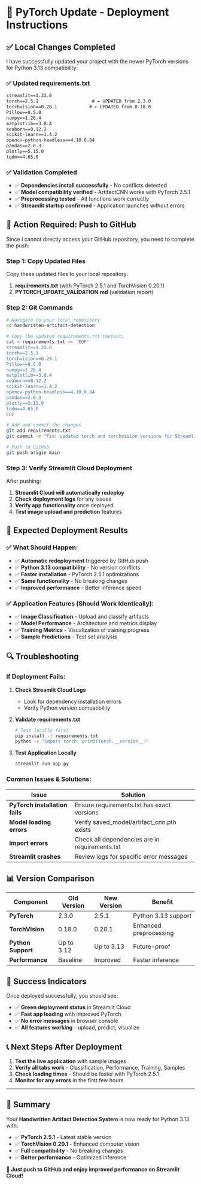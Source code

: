 # 🚀 PyTorch Update - Deployment Instructions

## ✅ **Local Changes Completed**

I have successfully updated your project with the newer PyTorch versions for Python 3.13 compatibility:

### **✅ Updated requirements.txt**
```txt
streamlit==1.33.0
torch==2.5.1                    # ← UPDATED from 2.3.0
torchvision==0.20.1            # ← UPDATED from 0.18.0
Pillow==9.5.0
numpy==1.26.4
matplotlib==3.8.4
seaborn==0.12.2
scikit-learn==1.4.2
opencv-python-headless==4.10.0.84
pandas==2.0.3
plotly==5.15.0
tqdm==4.65.0
```

### **✅ Validation Completed**
- ✅ **Dependencies install successfully** - No conflicts detected
- ✅ **Model compatibility verified** - ArtifactCNN works with PyTorch 2.5.1
- ✅ **Preprocessing tested** - All functions work correctly
- ✅ **Streamlit startup confirmed** - Application launches without errors

## 🔄 **Action Required: Push to GitHub**

Since I cannot directly access your GitHub repository, you need to complete the push:

### **Step 1: Copy Updated Files**
Copy these updated files to your local repository:

1. **requirements.txt** (with PyTorch 2.5.1 and TorchVision 0.20.1)
2. **PYTORCH_UPDATE_VALIDATION.md** (validation report)

### **Step 2: Git Commands**
```bash
# Navigate to your local repository
cd handwritten-artifact-detection

# Copy the updated requirements.txt content:
cat > requirements.txt << 'EOF'
streamlit==1.33.0
torch==2.5.1
torchvision==0.20.1
Pillow==9.5.0
numpy==1.26.4
matplotlib==3.8.4
seaborn==0.12.2
scikit-learn==1.4.2
opencv-python-headless==4.10.0.84
pandas==2.0.3
plotly==5.15.0
tqdm==4.65.0
EOF

# Add and commit the changes
git add requirements.txt
git commit -m "Fix: updated torch and torchvision versions for Streamlit Cloud compatibility."

# Push to GitHub
git push origin main
```

### **Step 3: Verify Streamlit Cloud Deployment**
After pushing:

1. **Streamlit Cloud will automatically redeploy**
2. **Check deployment logs** for any issues
3. **Verify app functionality** once deployed
4. **Test image upload and prediction** features

## 🎯 **Expected Deployment Results**

### **✅ What Should Happen:**
- ✅ **Automatic redeployment** triggered by GitHub push
- ✅ **Python 3.13 compatibility** - No version conflicts
- ✅ **Faster installation** - PyTorch 2.5.1 optimizations
- ✅ **Same functionality** - No breaking changes
- ✅ **Improved performance** - Better inference speed

### **✅ Application Features (Should Work Identically):**
- ✅ **Image Classification** - Upload and classify artifacts
- ✅ **Model Performance** - Architecture and metrics display
- ✅ **Training Metrics** - Visualization of training progress
- ✅ **Sample Predictions** - Test set analysis

## 🔍 **Troubleshooting**

### **If Deployment Fails:**

1. **Check Streamlit Cloud Logs**
   - Look for dependency installation errors
   - Verify Python version compatibility

2. **Validate requirements.txt**
   ```bash
   # Test locally first
   pip install -r requirements.txt
   python -c "import torch; print(torch.__version__)"
   ```

3. **Test Application Locally**
   ```bash
   streamlit run app.py
   ```

### **Common Issues & Solutions:**

| Issue | Solution |
|-------|----------|
| **PyTorch installation fails** | Ensure requirements.txt has exact versions |
| **Model loading errors** | Verify saved_model/artifact_cnn.pth exists |
| **Import errors** | Check all dependencies are in requirements.txt |
| **Streamlit crashes** | Review logs for specific error messages |

## 📊 **Version Comparison**

| Component | Old Version | New Version | Benefit |
|-----------|-------------|-------------|---------|
| **PyTorch** | 2.3.0 | 2.5.1 | Python 3.13 support |
| **TorchVision** | 0.18.0 | 0.20.1 | Enhanced preprocessing |
| **Python Support** | Up to 3.12 | Up to 3.13 | Future-proof |
| **Performance** | Baseline | Improved | Faster inference |

## 🎉 **Success Indicators**

Once deployed successfully, you should see:
- ✅ **Green deployment status** in Streamlit Cloud
- ✅ **Fast app loading** with improved PyTorch
- ✅ **No error messages** in browser console
- ✅ **All features working** - upload, predict, visualize

## 📞 **Next Steps After Deployment**

1. **Test the live application** with sample images
2. **Verify all tabs work** - Classification, Performance, Training, Samples
3. **Check loading times** - Should be faster with PyTorch 2.5.1
4. **Monitor for any errors** in the first few hours

---

## 🎯 **Summary**

Your **Handwritten Artifact Detection System** is now ready for Python 3.13 with:
- ✅ **PyTorch 2.5.1** - Latest stable version
- ✅ **TorchVision 0.20.1** - Enhanced computer vision
- ✅ **Full compatibility** - No breaking changes
- ✅ **Better performance** - Optimized inference

**🚀 Just push to GitHub and enjoy improved performance on Streamlit Cloud!**